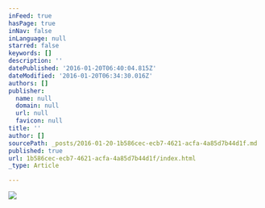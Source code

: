 ```yaml
---
inFeed: true
hasPage: true
inNav: false
inLanguage: null
starred: false
keywords: []
description: ''
datePublished: '2016-01-20T06:40:04.815Z'
dateModified: '2016-01-20T06:34:30.016Z'
authors: []
publisher:
  name: null
  domain: null
  url: null
  favicon: null
title: ''
author: []
sourcePath: _posts/2016-01-20-1b586cec-ecb7-4621-acfa-4a85d7b44d1f.md
published: true
url: 1b586cec-ecb7-4621-acfa-4a85d7b44d1f/index.html
_type: Article

---
```

![](https://the-grid-user-content.s3-us-west-2.amazonaws.com/51e1c183-f1fc-47b8-8c19-3d93569989c9.jpg)